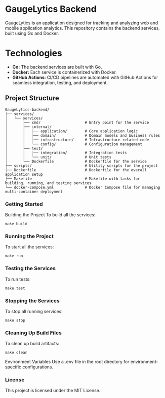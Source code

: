 # GaugeLytics Backend

GaugeLytics is an application designed for tracking and analyzing web and mobile application analytics. This repository contains the backend services, built using Go and Docker.

# Technologies

- **Go:** The backend services are built with Go.
- **Docker:** Each service is containerized with Docker.
- **GitHub Actions:** CI/CD pipelines are automated with GitHub Actions for seamless integration, testing, and deployment.

## Project Structure

```plaintext
GaugeLytics-backend/
├── services/
│   └── services/
│       ├── cmd/                    # Entry point for the service
│       ├── internal/
│       │   ├── application/        # Core application logic
│       │   ├── domain/             # Domain models and business rules
│       │   ├── infrastructure/     # Infrastructure-related code
│       │   └── config/             # Configuration management
│       ├── test/
│       │   ├── integration/        # Integration tests
│       │   └── unit/               # Unit tests
│       └── Dockerfile              # Dockerfile for the service
├── scripts/                        # Utility scripts for the project
├── Dockerfile                      # Dockerfile for the overall application setup
├── Makefile                        # Makefile with tasks for building, running, and testing services
└── docker-compose.yml              # Docker Compose file for managing multi-container deployment
```
### Getting Started

Building the Project
To build all the services:

```
make build
```
### Running the Project
To start all the services:

```
make run
```
### Testing the Services
To run tests:

```
make test
```
### Stopping the Services
To stop all running services:

```
make stop
```
### Cleaning Up Build Files
To clean up build artifacts:

```
make clean
```
Environment Variables
Use a .env file in the root directory for environment-specific configurations.

### License
This project is licensed under the MIT License.
